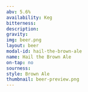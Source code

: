 ```yaml
---
abv: 5.6%
availability: Keg
bitterness: 
description:
gravity: 
img: beer.png
layout: beer
modal-id: hail-the-brown-ale
name: Hail the Brown Ale
on-tap: no
sourness: 
style: Brown Ale
thumbnail: beer-preview.png
---
```

